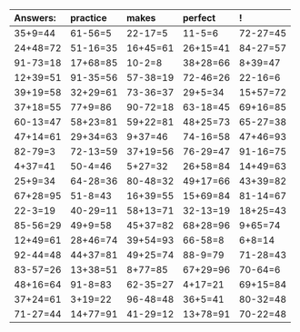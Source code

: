 | Answers: | practice | makes | perfect | ! |
| :--- | :--- | :--- | :--- | :--- |
| 35+9=44 | 61-56=5 | 22-17=5 | 11-5=6 | 72-27=45 | 
| 24+48=72 | 51-16=35 | 16+45=61 | 26+15=41 | 84-27=57 | 
| 91-73=18 | 17+68=85 | 10-2=8 | 38+28=66 | 8+39=47 | 
| 12+39=51 | 91-35=56 | 57-38=19 | 72-46=26 | 22-16=6 | 
| 39+19=58 | 32+29=61 | 73-36=37 | 29+5=34 | 15+57=72 | 
| 37+18=55 | 77+9=86 | 90-72=18 | 63-18=45 | 69+16=85 | 
| 60-13=47 | 58+23=81 | 59+22=81 | 48+25=73 | 65-27=38 | 
| 47+14=61 | 29+34=63 | 9+37=46 | 74-16=58 | 47+46=93 | 
| 82-79=3 | 72-13=59 | 37+19=56 | 76-29=47 | 91-16=75 | 
| 4+37=41 | 50-4=46 | 5+27=32 | 26+58=84 | 14+49=63 | 
| 25+9=34 | 64-28=36 | 80-48=32 | 49+17=66 | 43+39=82 | 
| 67+28=95 | 51-8=43 | 16+39=55 | 15+69=84 | 81-14=67 | 
| 22-3=19 | 40-29=11 | 58+13=71 | 32-13=19 | 18+25=43 | 
| 85-56=29 | 49+9=58 | 45+37=82 | 68+28=96 | 9+65=74 | 
| 12+49=61 | 28+46=74 | 39+54=93 | 66-58=8 | 6+8=14 | 
| 92-44=48 | 44+37=81 | 49+25=74 | 88-9=79 | 71-28=43 | 
| 83-57=26 | 13+38=51 | 8+77=85 | 67+29=96 | 70-64=6 | 
| 48+16=64 | 91-8=83 | 62-35=27 | 4+17=21 | 69+15=84 | 
| 37+24=61 | 3+19=22 | 96-48=48 | 36+5=41 | 80-32=48 | 
| 71-27=44 | 14+77=91 | 41-29=12 | 13+78=91 | 70-22=48 | 
